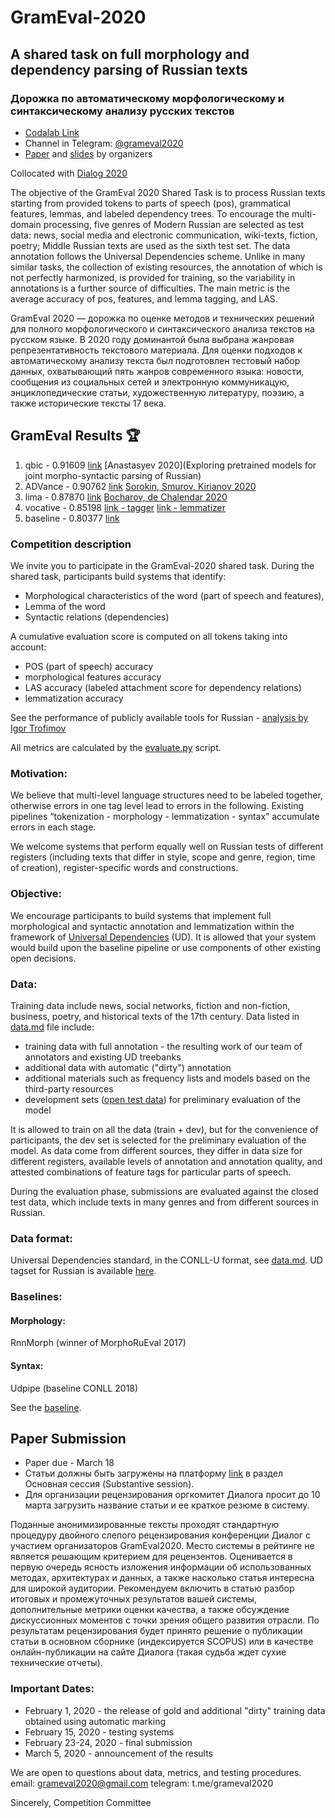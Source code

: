 # GramEval-2020

## A shared task on full morphology and dependency parsing of Russian texts 

### Дорожка по автоматическому морфологическому и синтаксическому анализу русских текстов

* [Codalab Link](https://competitions.codalab.org/competitions/22902?secret_key=38f3cda8-d1c4-427b-ba06-23ba44ff2264)
* Channel in Telegram: [@grameval2020](http://t.me/grameval2020) 
* [Paper](http://www.dialog-21.ru/media/5109/lyashevskayaonplusetal-181.pdf) and [slides](grameval_dialogue_slides.pdf) by organizers 

Collocated with [Dialog 2020](http://www.dialog-21.ru/evaluation/2019/disambiguation/grameval/)

The objective of the GramEval 2020 Shared Task is to process Russian texts starting from provided tokens to parts of speech (pos), grammatical features, lemmas, and labeled dependency trees. To encourage the multi-domain processing, five genres of Modern Russian are selected as test data: news, social media and electronic communication, wiki-texts, fiction, poetry; Middle Russian texts are used as the sixth test set. The data annotation follows the Universal Dependencies scheme. Unlike in many similar tasks, the collection of existing resources, the annotation of which is not perfectly harmonized, is provided for training, so the variability in annotations is a further source of difficulties. The main metric is the average accuracy of pos, features, and lemma tagging, and LAS.

GramEval 2020 — дорожка по оценке методов и технических решений для полного морфологического и синтаксического анализа текстов на русском языке. В 2020 году доминантой была выбрана жанровая репрезентативность текстового материала. Для оценки подходов к автоматическому анализу текста был подготовлен тестовый набор данных, охватывающий пять жанров современного языка: новости, сообщения из социальных
сетей и электронную коммуникацую, энциклопедические статьи, художественную литературу, поэзию, а также исторические тексты 17 века.

## GramEval Results 🏆
1. qbic - 0.91609 [link](https://github.com/DanAnastasyev/GramEval2020) [Anastasyev 2020](Exploring pretrained models for joint morpho-syntactic parsing of Russian)
2. ADVance - 0.90762 [link](https://github.com/AlexeySorokin/GramEval2020) [Sorokin, Smurov, Kirianov 2020](http://www.dialog-21.ru/media/5118/sorokinaaplusetal-162.pdf)
2. lima - 0.87870 [link](https://github.com/aymara/lima/tree/grameval-2020) [Bocharov, de Chalendar 2020](http://www.dialog-21.ru/media/5075/bocharovvvplusdechalendarg-158.pdf)
2. vocative - 0.85198 [link - tagger](https://github.com/Koziev/rupostagger2) [link - lemmatizer](https://github.com/Koziev/rulemma)
2. baseline - 0.80377 [link](https://github.com/dialogue-evaluation/GramEval2020/tree/master/baseline)

### Competition description
We invite you to participate in the GramEval-2020 shared task. During the shared task, participants build systems that identify: 
 - Morphological characteristics of the word (part of speech and features), 
 - Lemma of the word
 - Syntactic relations (dependencies) 
 
 A cumulative evaluation score is computed on all tokens taking into account:
  - POS (part of speech) accuracy
  - morphological features accuracy
  - LAS accuracy (labeled attachment score for dependency relations)
  - lemmatization accuracy
 
See the performance of publicly available tools for Russian - [analysis by Igor Trofimov](https://github.com/dialogue-evaluation/GramEval2020/blob/master/eval_it.pdf)

All metrics are calculated by the [evaluate.py](https://github.com/dialogue-evaluation/GramEval2020/blob/master/evaluate.py) script. 

### Motivation: 
We believe that multi-level language structures need to be labeled together, otherwise errors in one tag level lead to errors in the following. 
Existing pipelines “tokenization - morphology - lemmatization - syntax” accumulate errors in each stage.  

We welcome systems that perform equally well on Russian tests of different registers (including texts that differ in style, scope and genre, region, time of creation), register-specific words and constructions.  

### Objective: 
We encourage participants to build systems that implement full morphological and syntactic annotation and lemmatization within the framework of [Universal Dependencies](http://universaldependencies.org/) (UD). It is allowed that your system would build upon the baseline pipeline or use components of other existing open decisions. 

### Data: 
Training data include news, social networks, fiction and non-fiction, business, poetry, and historical texts of the 17th century. 
Data listed in [data.md](https://github.com/dialogue-evaluation/GramEval2020/blob/master/data.md) file include: 
* training data with full annotation - the resulting work of our team of annotators and existing UD treebanks  
* additional data with automatic ("dirty") annotation  
* additional materials such as frequency lists and models based on the third-party resources  
* development sets ([open test data](https://github.com/dialogue-evaluation/GramEval2020/tree/master/dataOpenTest)) for preliminary evaluation of the model  

It is allowed to train on all the data (train + dev), but for the convenience of participants, the dev set is selected for the preliminary evaluation of the model. As data come from different sources, they differ in data size for different registers, available levels of annotation and annotation quality, and attested combinations of feature tags for particular parts of speech.     

During the evaluation phase, submissions are evaluated against the closed test data, which include texts in many genres and from different sources in Russian.  

### Data format: 
Universal Dependencies standard, in the CONLL-U format, see [data.md](https://github.com/dialogue-evaluation/GramEval2020/blob/master/data.md). UD tagset for Russian is available [here](https://github.com/dialogue-evaluation/GramEval2020/tree/master/UDtagset).  

### Baselines: 
#### Morphology:
RnnMorph (winner of MorphoRuEval 2017)

#### Syntax:
Udpipe (baseline CONLL 2018)

See the [baseline](https://github.com/dialogue-evaluation/GramEval2020/tree/master/baseline). 

## Paper Submission 
 - Paper due - March 18 
 - Статьи должны быть загружены на платформу [link](https://cmt3.research.microsoft.com/User/Login?ReturnUrl=%2FDIALOGUE2020%2F) в раздел Основная сессия (Substantive session). 
  - Для организации рецензирования оргкомитет Диалога просит до 10 марта загрузить название статьи и ее краткое резюме в систему.

Поданные анонимизированные тексты проходят стандартную процедуру двойного слепого рецензирования конференции Диалог с участием организаторов GramEval2020. Место системы в рейтинге не является решающим критерием для рецензентов. Оценивается в первую очередь ясность изложения информации об использованных методах, архитектурах и данных, а также насколько статья интересна для широкой аудитории. Рекомендуем включить в статью разбор итоговых и промежуточных результатов вашей системы, дополнительные метрики оценки качества, а также обсуждение дискуссионных моментов с точки зрения общего развития отрасли. По результатам рецензирования будет принято решение о публикации статьи в основном сборнике (индексируется SCOPUS) или в качестве онлайн-публикации на сайте Диалога (такая судьба ждет сухие технические отчеты). 

### Important Dates: 
 - February 1, 2020 - the release of gold and additional "dirty" training data obtained using automatic marking 
 - February 15, 2020 - testing systems 
 - February 23-24, 2020 - final submission 
 - March 5, 2020 - announcement of the results

We are open to questions about data, metrics, and testing procedures. 
email: grameval2020@gmail.com 
telegram: t.me/grameval2020 

Sincerely, 
Competition Committee
